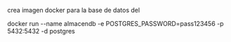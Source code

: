 crea imagen docker para la base de datos del


docker run --name almacendb -e POSTGRES_PASSWORD=pass123456 -p 5432:5432 -d postgres